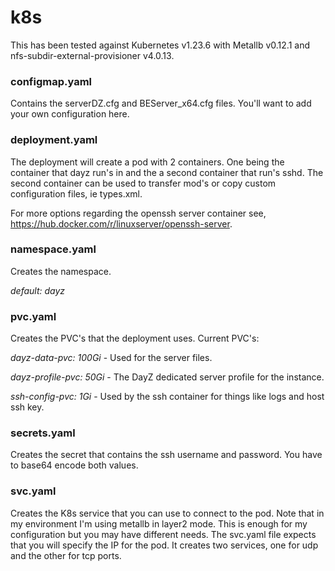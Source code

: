 # k8s
This has been tested against Kubernetes v1.23.6 with Metallb v0.12.1 and nfs-subdir-external-provisioner v4.0.13.

### configmap.yaml
Contains the serverDZ.cfg and BEServer_x64.cfg files.  You'll want to add your own configuration here.

### deployment.yaml
The deployment will create a pod with 2 containers.  One being the container that dayz run's in and the a second container that run's sshd.  The second container can be used to transfer mod's or copy custom configuration files, ie types.xml.

For more options regarding the openssh server container see, https://hub.docker.com/r/linuxserver/openssh-server.

### namespace.yaml
Creates the namespace.

*default: dayz*

### pvc.yaml
Creates the PVC's that the deployment uses.  Current PVC's:

*dayz-data-pvc: 100Gi* - Used for the server files.

*dayz-profile-pvc: 50Gi* - The DayZ dedicated server profile for the instance.

*ssh-config-pvc: 1Gi* - Used by the ssh container for things like logs and host ssh key.

### secrets.yaml
Creates the secret that contains the ssh username and password.  You have to base64 encode both values.

### svc.yaml
Creates the K8s service that you can use to connect to the pod.  Note that in my environment I'm using metallb in layer2 mode.  This is enough for my configuration but you may have different needs.  The svc.yaml file expects that you will specify the IP for the pod.  It creates two services, one for udp and the other for tcp ports.
